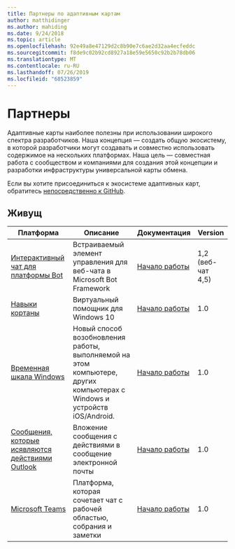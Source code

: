 ```yaml
---
title: Партнеры по адаптивным картам
author: matthidinger
ms.author: mahiding
ms.date: 9/24/2018
ms.topic: article
ms.openlocfilehash: 92e49a8e47129d2c8b90e7c6ae2d32aa4ecfeddc
ms.sourcegitcommit: f8de9c02b92cd8927a18e59e5650c92b2b78db06
ms.translationtype: MT
ms.contentlocale: ru-RU
ms.lasthandoff: 07/26/2019
ms.locfileid: "68523859"
---
```

# <a name="partners"></a>Партнеры 

Адаптивные карты наиболее полезны при использовании широкого спектра разработчиков. Наша концепция — создать общую экосистему, в которой разработчики могут создавать и совместно использовать содержимое на нескольких платформах. Наша цель — совместная работа с сообществом и компаниями для создания этой концепции и разработки инфраструктуры универсальной карты обмена.

Если вы хотите присоединиться к экосистеме адаптивных карт, обратитесь [непосредственно к GitHub](https://github.com/Microsoft/AdaptiveCards).

## <a name="live"></a>Живущ

Платформа | Описание | Документация | Version
---------|-------------|---------------|---------
[Интерактивный чат для платформы Bot](https://github.com/Microsoft/BotFramework-WebChat)  | Встраиваемый элемент управления для веб-чата в Microsoft Bot Framework | [Начало работы](https://docs.microsoft.com/en-us/adaptive-cards/get-started/bots) | 1,2 (веб-чат 4,5)
[Навыки кортаны](https://docs.microsoft.com/en-us/cortana/skills/adaptive-cards) | Виртуальный помощник для Windows 10 | [Начало работы](https://docs.microsoft.com/en-us/adaptive-cards/get-started/bots) | 1.0
[Временная шкала Windows](https://blogs.windows.com/windowsexperience/2017/12/19/announcing-windows-10-insider-preview-build-17063-pc/) | Новый способ возобновления работы, выполняемой на этом компьютере, других компьютерах с Windows и устройств iOS/Android. | [Начало работы](https://docs.microsoft.com/en-us/adaptive-cards/get-started/windows) | 1.0
[Сообщения, которые исявляются действиями Outlook](https://docs.microsoft.com/en-us/outlook/actionable-messages/)  | Вложение сообщения с действиями в сообщение электронной почты | [Начало работы](https://docs.microsoft.com/en-us/outlook/actionable-messages/) | 1.0
[Microsoft Teams](https://products.office.com/en-US/microsoft-teams/group-chat-software) | Платформа, которая сочетает чат с рабочей областью, собрания и заметки | [Начало работы](https://docs.microsoft.com/en-us/microsoftteams/platform/concepts/cards/cards-reference#adaptive-card) | 1.0
